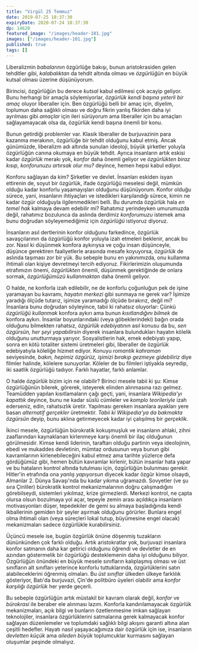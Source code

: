 ```yaml
---
title: "Virgül 25 Temmuz"
date: 2019-07-25 18:37:30
expiryDate: 2020-07-24 18:37:30
dp: 14620
featured_image: "/images/header-101.jpg"
images: ["/images/header-101.jpg"]
published: true
tags: []
---
```





Liberalizmin *babalarının* özgürlüğe bakışı, bunun aristokrasiden gelen
tehditler gibi, *kalabalıktan* da tehdit altında olması ve *özgürlüğün* en büyük
kutsal olması üzerine düşünüyorum.

Birincisi, özgürlüğün bu derece *kutsal* kabul edilmesi çok acayip geliyor. Bunu
herhangi bir amaçla söylemiyorlar, *özgürlük kendi başına yeterli bir amaç*
oluyor liberaller için. Ben özgürlüğü belli bir amaç için, diyelim, toplumun
daha sağlıklı olması ve doğru fikrin yanlış fikirden daha iyi ayrılması gibi
*amaçlar* için ileri sürüyorum ama liberaller için bu amaçları sağlayamayacak
olsa da, özgürlük kendi başına önemli bir konu.

Bunun getirdiği problemler var. Klasik liberaller de burjuvazinin para kazanma
merakının, özgürlüğe bir tehdit olduğunu kabul etmiş. Ancak günümüzde,
liberalizm adı altında sunulan ideoloji, büyük şirketler yoluyla özgürlüğün
canına okumaya en büyük tehdit. Ayrıca insanların artık eskisi kadar *özgürlük*
merakı yok, *konfor* daha önemli geliyor ve *özgürlükten biraz kısıp,
konforunuzu artırsak olur mu?* deyince, hemen hepsi kabul ediyor.

Konforu sağlayan da kim? Şirketler ve devlet. İnsanları eskiden isyan ettirenin
de, soyut bir özgürlük, ifade özgürlüğü meselesi değil, mümkün olduğu kadar
konforlu yaşamayışları olduğunu düşünüyorum. Konfor olduğu sürece, yani,
insanların ihtiyaçları ve istedikleri karşılandığı sürece, kimin ne kadar özgür
olduğuyla ilgilenmedikleri belli. Bu durumda özgürlük hala *en temel hak*
kalmaya devam edebilir mi? Rahatımız yerindeyken umurumuzda değil, rahatımız
bozulunca da aslında derdimiz *konforumuzu* istemek ama bunu doğrudan
söyleyemediğimiz için *özgürlüğü* istiyoruz diyoruz.

İnsanların asıl dertlerinin konfor olduğunu farkedince, özgürlük savaşçılarının
da özgürlüğü konfor yoluyla izah etmeleri beklenir, ancak bu zor. Nasıl ki
düşünmek konfora aykırıysa ve çoğu insan düşünceyle, düşünce gerektiren
faaliyetlerle arasında mesafe koyuyorsa, *özgürlük* de aslında taşıması zor bir
yük. Bu sebeple bunu en yakınımızda, onu kullanma ihtimali olan kişiye
devretmeyi tercih ediyoruz. Fikirlerimizin oluşumunda etrafımızın önemi,
*özgürlükten* önemli, düşünmek gerektiğinde de onlara sormak, *özgürlüğümüzü
kullanmaktan* daha önemli geliyor.

O halde, ne konforla izah edilebilir, ne de konforlu çoğunluğun pek de işine
yaramayan bu kavramı, *hayatın merkezi* gibi sunmaya ne gerek var? İşimize
yaradığı ölçüde tutarız, işimize yaramadığı ölçüde bırakırız, değil mi?
İnsanlara bunu doğrudan söyleyince, tabii ki rahatsız oluyorlar: Çünkü
*özgürlüğü kullanmak* konfora aykırı ama bunun *kısıtlandığını bilmek* de
konfora aykırı. İnsanlar boyunlarındaki (veya göbeklerindeki) bağın orada
olduğunu bilmekten rahatsız, *özgürlük edebiyatının* asıl konusu da bu, *sen
özgürsün, her şeyi yapabilirsin* diyerek insanlara bulundukları hayatın kölelik
olduğunu unutturmaya yarıyor. Sosyalistlerin hak, emek edebiyatı yapıp, sonra en
kötü totaliter sistemi üretmeleri gibi, liberaller de özgürlük edebiyatıyla
köleliğe hizmet ediyor. Konuyu *romantik kahraman* seviyesinde, *bakın, hepimiz
özgürüz, işimizi bırakıp gezmeye gidebiliriz* diye filmler halinde, kölelere
sunuyorlar. Köleler de bu filmleri iştiyakla seyredip, iki saatlik özgürlüğü
tadıyor. Farklı hayatlar, farklı anlamlar.

O halde *özgürlük* bizim için ne olabilir? Birinci mesele tabii ki şu: Kimse
özgürlüğünün bilerek, görerek, isteyerek elinden alınmasına razı gelmez.
Teamüdden yapılan kısıtlamaların çağı geçti, yani, insanlara *Wikipedia'yı
kapattık* deyince, bunu ne kadar süslü cümleler ve *komplo teorileriyle* izah
ederseniz, edin, rahatsızlık üretir. Yapılması gereken insanlara ayakları yere
basan *alternatif gerçekler* üretmektir. *Tabii ki Wikipedia'ya da bakmakta
özgürsün* deyip, bunu aklına getirmeyecek kadar iyi çalışılmış bir *gerçeklik.*

İkinci mesele, özgürlüğün bürokratik kokuşmuşluk ve insanların ahlaki, zihni
zaaflarından kaynaklanan kirlenmeye karşı önemli bir ilaç olduğunun
görülmesidir. Kimse kendi liderinin, taraftarı olduğu partinin veya ideolojinin,
ebedi ve mukaddes devletinin, mümtaz ordusunun veya bunun gibi kavramlarının
kirlenebileceğini kabul etmez ama tarihte yüzlerce defa gördüğümüz gibi, hemen
bütün kavramlar kirlenir, bütün insanlar hata yapar ve bu hataların kontrol
altında tutulması için, özgürlüğün bulunması gerekir. Hitler'in etrafında ona
*yanlış yapıyorsun* diyecek kadar özgür kimse olsaydı, Almanlar 2. Dünya
Savaşı'nda bu kadar yıkıma uğramazdı. Sovyetler (ve şu sıra Çinliler) bürokratik
kontrol mekanizmalarının doğru çalışmadığını görebilseydi, sistemleri yıkılmaz,
krize girmezlerdi. Merkezi kontrol, ne çapta olursa olsun bozulmaya yol açar,
tepeyle zemin arası açıldıkça insanların motivasyonları düşer, tepedekiler de
gemi su almaya başladığında kendi ikballerinin gemiden bir şeyler aşırmak
olduğunu görürler. Bunlara engel olma ihtimali olan (veya süreçleri lokal tutup,
büyümesine engel olacak) mekanizmaları sadece özgürlükle kurabilirsiniz.

Üçüncü mesele ise, bugün özgürlük önüne döşenmiş tuzakların dününkünden çok
farklı olduğu. Artık aristokratlar yok, burjuvazi insanlara konfor satmanın daha
kar getirici olduğunu öğrendi ve devletler de en azından göstermelik bir
özgürlüğü desteklemenin daha iyi olduğunu biliyor. Özgürlüğün önündeki en büyük
mesele sınıfların kalıplaşmış olması ve üst sınıfların alt sınıfları yeterince
konforlu tuttuklarında, özgürlüklerini satın alabileceklerini öğrenmiş olmaları.
Bu *üst sınıflar* ülkeden ülkeye farklılık gösteriyor, Batı'da burjuvazi, Çin'de
politbüro üyeleri olabilir ama *konfor karşılığı özgürlük* her yerde geçerli.

Bu sebeple özgürlüğün artık müstakil bir kavram olarak değil, *konfor* ve
*bürokrasi* ile beraber ele alınması lazım. Konforla kandırılamayacak özgürlük
mekanizmaları, açık bilgi ve bunların özetlenmesine imkan sağlayan teknolojiler,
insanlara özgürlüklerini satmalarına gerek kalmayacak konfor sağlayan
düzenlemeler ve toplumdaki sağlıklı bilgi akışını garanti altına alan çeşitli
hedefler. Hayatı nasıl yaşayacağımıza dair özgürlük için ise, insanların
*devletten küçük* ama *aileden büyük* toplumcuklar kurmasını sağlayan oluşumlar
peşinde olmalıyız.

